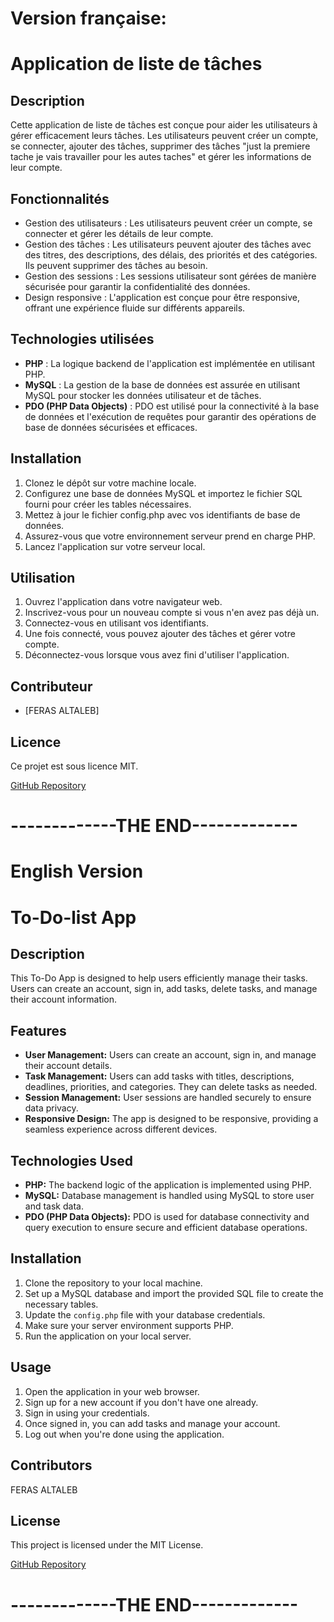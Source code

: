 # Version française:

# Application de liste de tâches

## Description

Cette application de liste de tâches est conçue pour aider les utilisateurs à gérer efficacement leurs tâches. Les utilisateurs peuvent créer un compte, se connecter, ajouter des tâches, supprimer des tâches "just la premiere tache je vais travailler pour les autes taches" et gérer les informations de leur compte.

## Fonctionnalités

- Gestion des utilisateurs : Les utilisateurs peuvent créer un compte, se connecter et gérer les détails de leur compte.
- Gestion des tâches : Les utilisateurs peuvent ajouter des tâches avec des titres, des descriptions, des délais, des priorités et des catégories. Ils peuvent supprimer des tâches au besoin.
- Gestion des sessions : Les sessions utilisateur sont gérées de manière sécurisée pour garantir la confidentialité des données.
- Design responsive : L'application est conçue pour être responsive, offrant une expérience fluide sur différents appareils.

## Technologies utilisées

- **PHP** : La logique backend de l'application est implémentée en utilisant PHP.
- **MySQL** : La gestion de la base de données est assurée en utilisant MySQL pour stocker les données utilisateur et de tâches.
- **PDO (PHP Data Objects)** : PDO est utilisé pour la connectivité à la base de données et l'exécution de requêtes pour garantir des opérations de base de données sécurisées et efficaces.

## Installation

1. Clonez le dépôt sur votre machine locale.
2. Configurez une base de données MySQL et importez le fichier SQL fourni pour créer les tables nécessaires.
3. Mettez à jour le fichier config.php avec vos identifiants de base de données.
4. Assurez-vous que votre environnement serveur prend en charge PHP.
5. Lancez l'application sur votre serveur local.

## Utilisation

1. Ouvrez l'application dans votre navigateur web.
2. Inscrivez-vous pour un nouveau compte si vous n'en avez pas déjà un.
3. Connectez-vous en utilisant vos identifiants.
4. Une fois connecté, vous pouvez ajouter des tâches et gérer votre compte.
5. Déconnectez-vous lorsque vous avez fini d'utiliser l'application.

## Contributeur

- [FERAS ALTALEB]

## Licence

Ce projet est sous licence MIT.

[GitHub Repository](https://github.com/AltalebFeras/ToDoList.git)


# -------------THE END-------------


# English Version

# To-Do-list App

## Description

This To-Do App is designed to help users efficiently manage their tasks. Users can create an account, sign in, add tasks, delete tasks, and manage their account information.

## Features

- **User Management:** Users can create an account, sign in, and manage their account details.
- **Task Management:** Users can add tasks with titles, descriptions, deadlines, priorities, and categories. They can delete tasks as needed.
- **Session Management:** User sessions are handled securely to ensure data privacy.
- **Responsive Design:** The app is designed to be responsive, providing a seamless experience across different devices.

## Technologies Used

- **PHP:** The backend logic of the application is implemented using PHP.
- **MySQL:** Database management is handled using MySQL to store user and task data.
- **PDO (PHP Data Objects):** PDO is used for database connectivity and query execution to ensure secure and efficient database operations.

## Installation

1. Clone the repository to your local machine.
2. Set up a MySQL database and import the provided SQL file to create the necessary tables.
3. Update the `config.php` file with your database credentials.
4. Make sure your server environment supports PHP.
5. Run the application on your local server.

## Usage

1. Open the application in your web browser.
2. Sign up for a new account if you don't have one already.
3. Sign in using your credentials.
4. Once signed in, you can add tasks and manage your account.
5. Log out when you're done using the application.

## Contributors

FERAS ALTALEB

## License

This project is licensed under the MIT License.

[GitHub Repository](https://github.com/AltalebFeras/ToDoList.git)

# -------------THE END-------------
